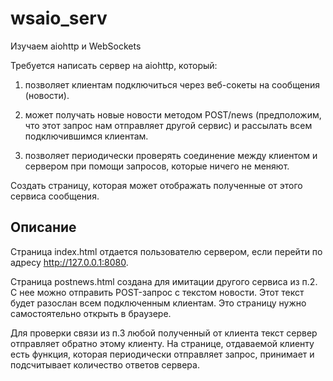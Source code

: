 # wsaio_serv
Изучаем aiohttp и WebSockets

Требуется написать сервер на aiohttp, который:

1. позволяет клиентам подключиться через веб-сокеты на сообщения (новости).

2. может получать новые новости методом POST/news (предположим, что этот запрос
нам отправляет другой сервис) и рассылать всем подключившимся клиентам.

3. позволяет периодически проверять соединение между клиентом и сервером при
помощи запросов, которые ничего не меняют.

Создать страницу, которая может отображать полученные от этого сервиса
сообщения.

## Описание

Страница index.html отдается пользователю сервером, если перейти по адресу
http://127.0.0.1:8080.

Страница postnews.html создана для имитации другого сервиса из п.2. С нее 
можно отправить POST-запрос с текстом новости. Этот текст будет разослан всем
подключенным клиентам. Это страницу нужно самостоятельно открыть в браузере.

Для проверки связи из п.3 любой полученный от клиента текст сервер отправляет
обратно этому клиенту. На странице, отдаваемой клиенту есть функция, которая
периодически отправляет запрос, принимает и подсчитывает количество ответов 
сервера. 
